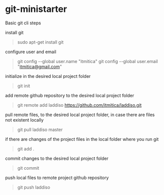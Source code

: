 # git-ministarter
Basic git cli steps

install git
> sudo apt-get install git


configure user and email
> git config --global user.name "itmitica"
> git config --global user.email "itmitica@gmail.com"


initialize in the desired local project folder
> git init


add remote github repository to the desired local project folder
> git remote add laddiso https://github.com/itmitica/laddiso.git


pull remote files, to the desired local project folder,
in case there are files not existent locally
> git pull laddiso master


if there are changes of the project files in the local folder where you run git
> git add .


commit changes to the desired local project folder
> git commit


push local files to remote project github repository
> git push laddiso


